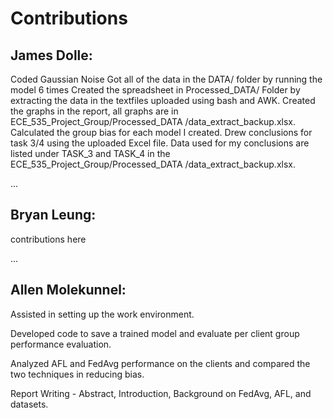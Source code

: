 <h1>Contributions</h1>

 ## James Dolle:

Coded Gaussian Noise
Got all of the data in the DATA/ folder by running the model 6 times
Created the spreadsheet in Processed_DATA/ Folder by extracting the data in the textfiles uploaded using bash and AWK.
Created the graphs in the report, all graphs are in ECE_535_Project_Group/Processed_DATA
/data_extract_backup.xlsx.
Calculated the group bias for each model I created.
Drew conclusions for task 3/4 using the uploaded Excel file. Data used for my conclusions are listed under TASK_3 and TASK_4 in the ECE_535_Project_Group/Processed_DATA
/data_extract_backup.xlsx.

...
 
## Bryan Leung:

contributions here

...
 
## Allen Molekunnel:

Assisted in setting up the work environment.

Developed code to save a trained model and evaluate per client group performance evaluation.

Analyzed AFL and FedAvg performance on the clients and compared the two techniques in reducing bias. 

Report Writing - Abstract, Introduction, Background on FedAvg, AFL, and datasets.  
